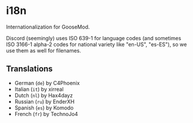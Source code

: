 # i18n
Internationalization for GooseMod.

Discord (seemingly) uses ISO 639-1 for language codes (and sometimes ISO 3166-1 alpha-2 codes for national variety like "en-US", "es-ES"), so we use them as well for filenames.

## Translations

 - German (`de`) by C4Phoenix
 - Italian (`it`) by xirreal
 - Dutch (`nl`) by Hax4dayz
 - Russian (`ru`) by EnderXH
 - Spanish (`es`) by Komodo
 - French (`fr`) by TechnoJo4
